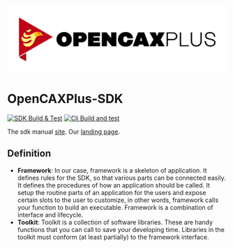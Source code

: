 ![logo_title](images/ocp.png)

# OpenCAXPlus-SDK

[![SDK Build & Test](https://github.com/OpenCAXPlus/OpenCAXPlusSDK/actions/workflows/sdk_build_test.yml/badge.svg)](https://github.com/OpenCAXPlus/OpenCAXPlusSDK/actions/workflows/sdk_build_test.yml)
[![Cli Build and test](https://github.com/OpenCAXPlus/OpenCAXPlusSDK/actions/workflows/cli_build_test.yml/badge.svg)](https://github.com/OpenCAXPlus/OpenCAXPlusSDK/actions/workflows/cli_build_test.yml)

The sdk manual [site](https://sdk.opencax.plus).
Our [landing page](https://opencax.plus).

## Definition

- **Framework**: In our case, framework is a skeleton of application. It defines rules for the SDK, so that various parts can be connected easily. It defines the procedures of how an application should be called. It setup the routine parts of an application for the users and expose certain slots to the user to customize, in other words, framework calls your function to build an executable. Framework is a combination of interface and lifecycle.
- **Toolkit**: Toolkit is a collection of software libraries. These are handy functions that you can call to save your developing time. Libraries in the toolkit must conform (at least partially) to the framework interface.


<!-- The logging library (spdlog) does not work with intel oneapi (classic) on mac, so you are expected to see different logging style for mac+intel vs other OS compiler combinations.

You shouldn't use any toolkit code from the framework.
Only use framework code from the toolkit if necessary, such as in the interface part of the toolkit. The core logic part of the toolkit should be as independent as possible. -->

